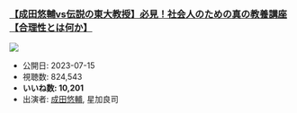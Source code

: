### [【成田悠輔vs伝説の東大教授】必見！社会人のための真の教養講座【合理性とは何か】](https://www.youtube.com/watch?v=FkgD4qSDd1Q)
[![](https://img.youtube.com/vi/FkgD4qSDd1Q/sddefault.jpg)](https://www.youtube.com/watch?v=FkgD4qSDd1Q)
-   公開日: 2023-07-15
-   視聴数: 824,543
-   **いいね数: 10,201**
-   出演者: [成田悠輔](/rehacq_fan/people/成田悠輔 "wikilink"), 星加良司
